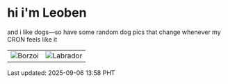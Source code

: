 # hi i'm Leoben

and i like dogs—so have some random dog pics that change whenever my CRON feels like it

|  |  |
|--------|----------|
| ![Borzoi](https://random-dog-vercel.vercel.app/api/random-borzoi?v=1757138302) | ![Labrador](https://random-dog-vercel.vercel.app/api/random-labrador?v=1757138302) |

Last updated: 2025-09-06 13:58 PHT

